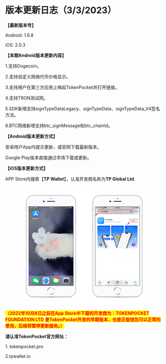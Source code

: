 # 版本更新日志（3/3/2023）

**【最新版本号】**

Android: 1.6.8

iOS: 2.0.3



**【本期Android版本更新内容】**

1.支持Dogecoin。&#x20;

2.支持自定义网络代币价格显示。

3.支持用户在第三方应用上唤起TokenPocket并打开链接。

4.支持TRON测试网。

5.SDK新增支持signTypeDataLegacy、signTypeData、signTypeData\_V4签名方法。

6.BTC网络新增支持btc\_signMessage和btc\_chainId。



**【Android版本更新方式】**

安卓用户App内提示更新，或官网下载最新版本。

Google Play版本直接通过市场下载或更新。



**【iOS版本更新方式】**&#x20;

APP Store内搜索【**TP Wallet**】，认准开发商名称为**TP Global Ltd**.&#x20;

<figure><img src="../../.gitbook/assets/image (29).png" alt=""><figcaption></figcaption></figure>

<mark style="color:red;">**（2022年10月8日之前在App Store中下载的开发商为：TOKENPOCKET FOUNDATION LTD**</mark> <mark style="color:red;">**是TokenPocket开发的早期版本，也是正版钱包可以正常的使用，后续将暂停更新服务。）**</mark>



**请认准TokenPocket官方网址：**

1\. tokenpocket.pro&#x20;

2.tpwallet.io
